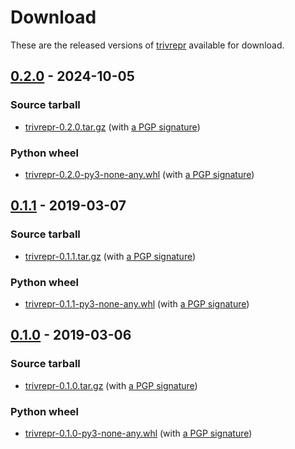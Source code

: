 <!--
SPDX-FileCopyrightText: Peter Pentchev <roam@ringlet.net>
SPDX-License-Identifier: BSD-2-Clause
-->

# Download

These are the released versions of [trivrepr](index.md) available for download.

## [0.2.0] - 2024-10-05

### Source tarball

- [trivrepr-0.2.0.tar.gz](https://devel.ringlet.net/files/devel/trivrepr/trivrepr-0.2.0.tar.gz)
  (with [a PGP signature](https://devel.ringlet.net/files/devel/trivrepr/trivrepr-0.2.0.tar.gz.asc))

### Python wheel

- [trivrepr-0.2.0-py3-none-any.whl](https://devel.ringlet.net/files/devel/trivrepr/trivrepr-0.2.0-py3-none-any.whl)
  (with [a PGP signature](https://devel.ringlet.net/files/devel/trivrepr/trivrepr-0.2.0-py3-none-any.whl.asc))

## [0.1.1] - 2019-03-07

### Source tarball

- [trivrepr-0.1.1.tar.gz](https://devel.ringlet.net/files/devel/trivrepr/trivrepr-0.1.1.tar.gz)
  (with [a PGP signature](https://devel.ringlet.net/files/devel/trivrepr/trivrepr-0.1.1.tar.gz.asc))

### Python wheel

- [trivrepr-0.1.1-py3-none-any.whl](https://devel.ringlet.net/files/devel/trivrepr/trivrepr-0.1.1-py3-none-any.whl)
  (with [a PGP signature](https://devel.ringlet.net/files/devel/trivrepr/trivrepr-0.1.1-py3-none-any.whl.asc))

## [0.1.0] - 2019-03-06

### Source tarball

- [trivrepr-0.1.0.tar.gz](https://devel.ringlet.net/files/devel/trivrepr/trivrepr-0.1.0.tar.gz)
  (with [a PGP signature](https://devel.ringlet.net/files/devel/trivrepr/trivrepr-0.1.0.tar.gz.asc))

### Python wheel

- [trivrepr-0.1.0-py3-none-any.whl](https://devel.ringlet.net/files/devel/trivrepr/trivrepr-0.1.0-py3-none-any.whl)
  (with [a PGP signature](https://devel.ringlet.net/files/devel/trivrepr/trivrepr-0.1.0-py3-none-any.whl.asc))

[0.2.0]: https://gitlab.com/ppentchev/trivrepr/-/tags/0.2.0
[0.1.1]: https://gitlab.com/ppentchev/trivrepr/-/tags/0.1.1
[0.1.0]: https://gitlab.com/ppentchev/trivrepr/-/tags/0.1.0
